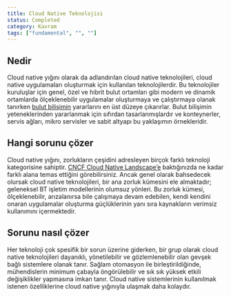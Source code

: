 ```yaml
---
title: Cloud Native Teknolojisi
status: Completed
category: Kavram
tags: ["fundamental", "", ""]
---
```


## Nedir

Cloud native yığını olarak da adlandırılan cloud native teknolojileri, cloud native uygulamaları oluşturmak için kullanılan teknolojilerdir.
Bu teknolojiler kuruluşlar için genel, özel ve hibrit bulut ortamları gibi modern ve dinamik ortamlarda ölçeklenebilir uygulamalar oluşturmaya ve çalıştırmaya olanak tanırken [bulut bilişimin](/tr/cloud-computing/) yararlarını en üst düzeye çıkarırlar.
Bulut bilişimin yeteneklerinden yararlanmak için sıfırdan tasarlanmışlardır ve konteynerler, servis ağları, mikro servisler ve sabit altyapı bu yaklaşımın örnekleridir.

## Hangi sorunu çözer

Cloud native yığını, zorlukların çeşidini adresleyen birçok farklı teknoloji kategorisine sahiptir.
[CNCF Cloud Native Landscape’e](https://landscape.cncf.io/) baktığınızda ne kadar farklı alana temas ettiğini görebilirsiniz.
Ancak genel olarak bahsedecek olursak cloud native teknolojileri, bir ana zorluk kümesini ele almaktadır; geleneksel BT işletim modellerinin olumsuz yönleri.
Bu zorluk kümesi, ölçeklenebilir, arızalanırsa bile çalışmaya devam edebilen, kendi kendini onaran uygulamalar oluşturma güçlüklerinin yanı sıra kaynakların verimsiz kullanımını içermektedir.

## Sorunu nasıl çözer

Her teknoloji çok spesifik bir sorun üzerine giderken, bir grup olarak cloud native teknolojileri dayanıklı, yönetilebilir ve gözlemlenebilir olan gevşek bağlı sistemlere olanak tanır.
Sağlam otomasyon ile birleştirildiğinde, mühendislerin minimum çabayla öngörülebilir ve sık sık yüksek etkili değişiklikler yapmasına imkan tanır.
Cloud native sistemlerinin kullanılmak istenen özelliklerine cloud native yığınıyla ulaşmak daha kolaydır.

